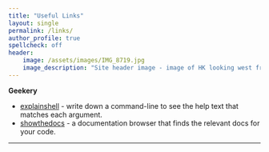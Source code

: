 ```yaml
---
title: "Useful Links"
layout: single
permalink: /links/
author_profile: true
spellcheck: off
header:
    image: /assets/images/IMG_8719.jpg
    image_description: "Site header image - image of HK looking west from HK Island"
---
```


**Geekery**

* [explainshell][1] - write down a command-line to see the help text that matches each argument.
* [showthedocs](http://showthedocs.com/) - a documentation browser that finds the relevant docs for your code.

 [1]: https://explainshell.com/
 [2]: http://www.giganews.com/?c=gn842903
 [4]: http://db.tt/zRIAfIU
 [5]: http://pinboard.in
 [7]: http://getpocket.com/
 [8]: https://itunes.apple.com/us/app/bear/id1091189122?mt=12
 [9]: http://www.backblaze.com/partner/af3998

***
